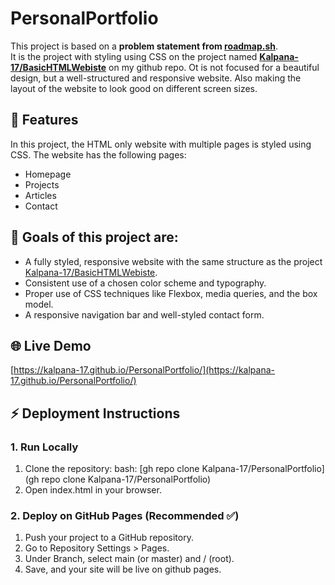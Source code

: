 # PersonalPortfolio
This project is based on a **problem statement from [roadmap.sh](https://roadmap.sh/projects/portfolio-website)**.  
It is the project with styling using CSS on the project named **[Kalpana-17/BasicHTMLWebiste](https://github.com/Kalpana-17/BasicHTMLWebiste)** on my github repo. Ot is not focused for a beautiful design, but a well-structured and responsive website. Also making the layout of the website to look good on different screen sizes.

## 🚀 Features
In this project, the HTML only website with multiple pages is styled using CSS. The website has the following pages:
- Homepage
- Projects
- Articles
- Contact

## 🎯 Goals of this project are:
- A fully styled, responsive website with the same structure as the project [Kalpana-17/BasicHTMLWebiste](https://github.com/Kalpana-17/BasicHTMLWebiste).
- Consistent use of a chosen color scheme and typography.
- Proper use of CSS techniques like Flexbox, media queries, and the box model.
- A responsive navigation bar and well-styled contact form.

## 🌐 Live Demo
[https://kalpana-17.github.io/PersonalPortfolio/](https://kalpana-17.github.io/PersonalPortfolio/)

## ⚡ Deployment Instructions
### 1. Run Locally
1. Clone the repository: bash: [gh repo clone Kalpana-17/PersonalPortfolio](gh repo clone Kalpana-17/PersonalPortfolio)
2. Open index.html in your browser.

### 2. Deploy on GitHub Pages (Recommended ✅)
1. Push your project to a GitHub repository.
2. Go to Repository Settings > Pages.
3. Under Branch, select main (or master) and / (root).
4. Save, and your site will be live on github pages.
